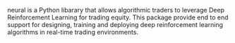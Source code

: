 neural is a Python libarary that allows algorithmic traders to leverage Deep Reinforcement Learning for trading equity. This package provide end to end support for designing, training and deploying deep reinforcement learning algorithms in real-time trading environments.
